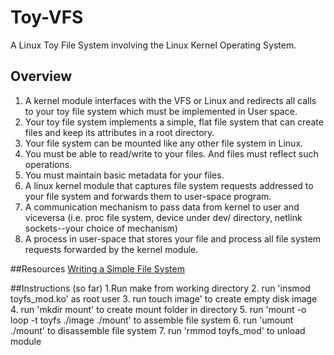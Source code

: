 # Toy-VFS
A Linux Toy File System involving the Linux Kernel Operating System.


## Overview
1. A kernel module interfaces with the VFS or Linux and redirects all calls to your toy file system which must be implemented in User space.
2. Your toy file system implements a simple, flat file system that can create files and keep its attributes in a root directory.
3. Your file system can be mounted like any other file system in Linux.
4. You must be able to read/write to your files. And files must reflect such operations.
5. You must maintain basic metadata for your files.
6. A linux kernel module that captures file system requests addressed to your file system and forwards them to user-space program.
7. A communication mechanism to pass data from kernel to user and viceversa (i.e. proc file system, device under dev/ directory, netlink sockets--your choice of mechanism)
8. A process in user-space that stores your file and process all file system requests forwarded by the kernel module.

##Resources
[Writing a Simple File System](http://www2.comp.ufscar.br/~helio/fs/rkfs.html)

##Instructions (so far)
1.Run make from working directory
2. run 'insmod toyfs_mod.ko' as root user
3. run touch image' to create empty disk image
4. run 'mkdir mount' to create mount folder in directory
5. run 'mount -o loop -t toyfs ./image ./mount' to assemble file system
6. run 'umount ./mount' to disassemble file system
7. run 'rmmod toyfs_mod' to unload module 

